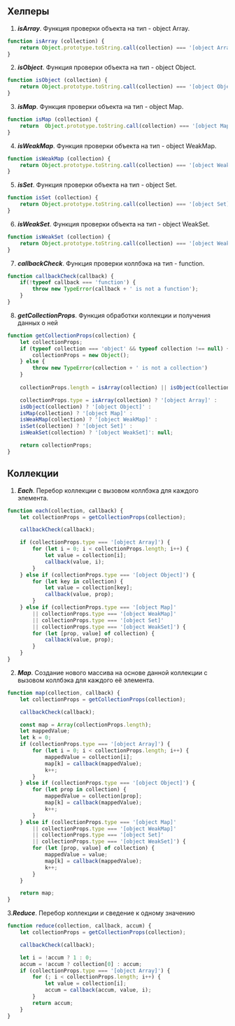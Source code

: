 ## Хелперы

 1. ***isArray***. Функция проверки объекта на тип - object Array.
```javascript
function isArray (collection) {
    return Object.prototype.toString.call(collection) === '[object Array]';
}
```
2. ***isObject***. Функция проверки объекта на тип - object Object.
> 
```javascript
function isObject (collection) {
	return Object.prototype.toString.call(collection) === '[object Object]';
}
```

3. ***isMap***. Функция проверки объекта на тип - object Map.
```javascript
function isMap (collection) {  
	return  Object.prototype.toString.call(collection) === '[object Map]';  
}
```
4. ***isWeakMap***. Функция проверки объекта на тип - object WeakMap.
```javascript
function isWeakMap (collection) {
	return Object.prototype.toString.call(collection) === '[object WeakMap]';
}
```
5. ***isSet***. Функция проверки объекта на тип - object Set.
```javascript
function isSet (collection) {
	return Object.prototype.toString.call(collection) === '[object Set]';
}
```
6. ***isWeakSet***. Функция проверки объекта на тип - object WeakSet.
```javascript
function isWeakSet (collection) {
	return Object.prototype.toString.call(collection) === '[object WeakSet]';
}
```
7. ***callbackCheck***. Функция проверки коллбэка на тип - function.
```javascript
function callbackCheck(callback) {
    if(!typeof callback === 'function') {
        throw new TypeError(callback + ' is not a function');
    }
}
```
8. ***getCollectionProps***. Функция обработки коллекции и получения данных о ней
```javascript
function getCollectionProps(collection) {
    let collectionProps;
    if (typeof collection === 'object' && typeof collection !== null) {
        collectionProps = new Object();
    } else {
        throw new TypeError(collection + ' is not a collection')
    }
    
    collectionProps.length = isArray(collection) || isObject(collection) ? collection.length : collection.size;

    collectionProps.type = isArray(collection) ? '[object Array]' : 
    isObject(collection) ? '[object Object]' : 
    isMap(collection) ? '[object Map]' :
    isWeakMap(collection) ? '[object WeakMap]' : 
    isSet(collection) ? '[object Set]' : 
    isWeakSet(collection) ? '[object WeakSet]': null;

    return collectionProps;
}
```

## Коллекции

1. ***Each***. Перебор коллекции с вызовом коллбэка для каждого элемента.
```javascript
function each(collection, callback) {
    let collectionProps = getCollectionProps(collection);

    callbackCheck(callback);

    if (collectionProps.type === '[object Array]') {
        for (let i = 0; i < collectionProps.length; i++) {
            let value = collection[i];
            callback(value, i);
        }
    } else if (collectionProps.type === '[object Object]') {
        for (let key in collection) {
            let value = collection[key];
            callback(value, prop);
        }
    } else if (collectionProps.type === '[object Map]' 
        || collectionProps.type === '[object WeakMap]' 
        || collectionProps.type === '[object Set]' 
        || collectionProps.type === '[object WeakSet]') {
        for (let [prop, value] of collection) {
            callback(value, prop);
        }
    }
}
```
2. ***Map***. Создание нового массива на основе данной коллекции с вызовом коллбэка для каждого её элемента.
```javascript
function map(collection, callback) {
    let collectionProps = getCollectionProps(collection);

    callbackCheck(callback);

    const map = Array(collectionProps.length);
    let mappedValue;
    let k = 0;
    if (collectionProps.type === '[object Array]') {
        for (let i = 0; i < collectionProps.length; i++) {
            mappedValue = collection[i];
            map[k] = callback(mappedValue);
            k++;
        }
    } else if (collectionProps.type === '[object Object]') {
        for (let prop in collection) {
            mappedValue = collection[prop];
            map[k] = callback(mappedValue);
            k++;
        }
    } else if (collectionProps.type === '[object Map]' 
        || collectionProps.type === '[object WeakMap]' 
        || collectionProps.type === '[object Set]' 
        || collectionProps.type === '[object WeakSet]') {
        for (let [prop, value] of collection) {
            mappedValue = value;
            map[k] = callback(mappedValue);
            k++;
        }
    }

    return map;
}
```
3.***Reduce***. Перебор коллекции и сведение к одному значению
```javascript
function reduce(collection, callback, accum) {
    let collectionProps = getCollectionProps(collection);

    callbackCheck(callback);

    let i = !accum ? 1 : 0;
    accum = !accum ? collection[0] : accum;
    if (collectionProps.type === '[object Array]') {
        for (; i < collectionProps.length; i++) {
            let value = collection[i];
            accum = callback(accum, value, i);
        }
        return accum;
    }
}
```
